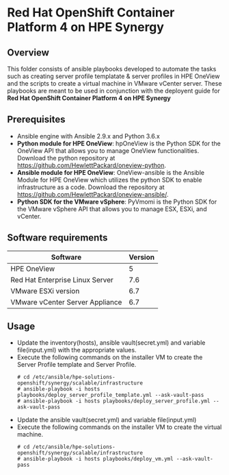# Red Hat OpenShift Container Platform 4 on HPE Synergy

## Overview
This folder consists of ansible playbooks developed to automate the tasks such as creating server profile templatate & server profiles in HPE OneView and the scripts to create a virtual machine in VMware vCenter server. These playbooks are meant to be used in conjunction with the deployent guide for **Red Hat OpenShift Container Platform 4 on HPE Synergy**

## Prerequisites
- Ansible engine with Ansible 2.9.x and Python  3.6.x
- **Python module for HPE OneView**: hpOneView is the Python SDK for the OneView API that allows you to manage OneView functionalities. Download the python repository at https://github.com/HewlettPackard/oneview-python.
- **Ansible module for HPE OneView**: OneView-ansible is the Ansible Module for HPE OneView which utilizes the python SDK to enable infrastructure as a code. Download the repository at https://github.com/HewlettPackard/oneview-ansible/.
- **Python SDK for the VMware vSphere**: PyVmomi is the Python SDK for the VMware vSphere API that allows you to manage ESX, ESXi, and vCenter.
 
## Software requirements 
| Software | Version |
|--|--|
| HPE OneView	| 5 |
| Red Hat Enterprise Linux Server	| 7.6 |
| VMware ESXi version | 6.7 |
| VMware vCenter Server Appliance |	6.7 |

## Usage
- Update the inventory(hosts), ansible vault(secret.yml) and variable file(input.yml) with the appropriate values.
- Execute the following commands on the installer VM to create the Server Profile template and Server Profile.
    ```
    # cd /etc/ansible/hpe-solutions-openshift/synergy/scalable/infrastructure
    # ansible-playbook -i hosts playbooks/deploy_server_profile_template.yml --ask-vault-pass
    # ansible-playbook -i hosts playbooks/deploy_server_profile.yml --ask-vault-pass
    ```
- Update the ansible vault(secret.yml) and variable file(input.yml)
- Execute the following commands on the installer VM to create the virtual machine.
    ``` 
    # cd /etc/ansible/hpe-solutions-openshift/synergy/scalable/infrastructure
    # ansible-playbook -i hosts playbooks/deploy_vm.yml --ask-vault-pass
    ```
